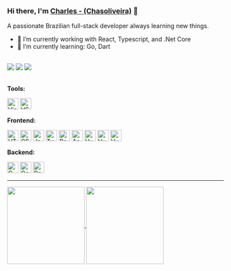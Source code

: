 ### Hi there, I'm [Charles - (Chasoliveira)](https://www.google.com/search?q=chasoliveira) 👋

A passionate Brazilian full-stack developer always learning new things.

- 🔭 I’m currently working with React, Typescript, and .Net Core
- 🌱 I’m currently learning: Go, Dart

<br>
<div>
  <a href="https://discordapp.com/users/585624785820581929" target="_blank"><img src="https://img.shields.io/badge/Discord-7289DA?style=for-the-badge&logo=discord&logoColor=white"></a>
  <a href = "mailto:chasoliveira@outlook.com"><img src="https://img.shields.io/badge/Microsoft_Outlook-0078D4?style=for-the-badge&logo=microsoft-outlook&logoColor=white"></a>
  <a href="https://www.linkedin.com/in/chasoliveira/" target="_blank"><img src="https://img.shields.io/badge/-LinkedIn-%230077B5?style=for-the-badge&logo=linkedin&logoColor=white"></a>
</div>
<br>

**Tools:**

<div style="display: inline_block">
  <a href="#" title="Visual Studio"><img alt="Visual Studio" height="26" src="https://cdn.jsdelivr.net/gh/devicons/devicon/icons/visualstudio/visualstudio-plain.svg" /></a>
  <a href="#" title="VS Code"><img alt="VS Code" height="26" src="https://cdn.jsdelivr.net/gh/devicons/devicon/icons/vscode/vscode-original.svg" /></a>
</div>

**Frontend:**

<div style="display: inline_block">
  <a href="#"><img alt="HTML5" height="26" src="https://cdn.jsdelivr.net/gh/devicons/devicon/icons/html5/html5-original.svg" /></a>
  <a href="#"><img alt="CSS3" height="26" src="https://cdn.jsdelivr.net/gh/devicons/devicon/icons/css3/css3-original.svg" /></a>
  <a href="#"><img alt="JavaScript" height="26" src="https://cdn.jsdelivr.net/gh/devicons/devicon/icons/javascript/javascript-original.svg" /></a>
  <a href="#"><img alt="TypeScript" height="26" src="https://cdn.jsdelivr.net/gh/devicons/devicon/icons/typescript/typescript-original.svg" /></a>
  <a href="#"><img alt="React" height="26" src="https://cdn.jsdelivr.net/gh/devicons/devicon/icons/react/react-original.svg" /></a>
  <a href="#"><img alt="Angular" height="26" src="https://cdn.jsdelivr.net/gh/devicons/devicon/icons/angularjs/angularjs-original.svg" /></a>
  <a href="#"><img alt="Vue" height="26" src="https://cdn.jsdelivr.net/gh/devicons/devicon/icons/vuejs/vuejs-original.svg" /></a>
  <a href="#"><img alt="Vue" height="26" src="https://cdn.jsdelivr.net/gh/devicons/devicon/icons/bootstrap/bootstrap-original.svg" /></a>
  <a href="#"><img alt="Vue" height="26" src="https://cdn.jsdelivr.net/gh/devicons/devicon/icons/materialui/materialui-original.svg" /></a>
</div>

**Backend:**

<div style="display: inline_block">
  <a href="#"><img alt="C Sharp" height="26" src="https://cdn.jsdelivr.net/gh/devicons/devicon/icons/csharp/csharp-original.svg" /></a>
  <a href="#"><img alt="GoLang" height="26" src='https://cdn.jsdelivr.net/gh/devicons/devicon/icons/go/go-original.svg'></a>
  <a href="#"><img alt="Dart" height="26" src='https://cdn.jsdelivr.net/gh/devicons/devicon/icons/dart/dart-original.svg'></a>
</div>

---

<div>
  <a href="https://github.com/chasoliveira">
    <img align="center" height="180em" src="https://github-readme-stats.vercel.app/api?username=chasoliveira&show_icons=true&theme=tokyonight&include_all_commits=true&count_private=true"/>
    <img align="center" height="180em" src="https://github-readme-stats.vercel.app/api/top-langs/?username=chasoliveira&layout=compact&langs_count=7&theme=tokyonight"/>
  </a>
</div>
